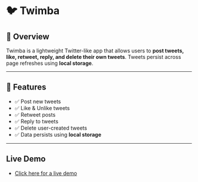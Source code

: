 # 🐦 Twimba

## 📌 Overview  
Twimba is a lightweight Twitter-like app that allows users to **post tweets, like, retweet, reply, and delete their own tweets**. Tweets persist across page refreshes using **local storage**.

---

## 🚀 Features  
- ✅ Post new tweets  
- ✅ Like & Unlike tweets  
- ✅ Retweet posts  
- ✅ Reply to tweets  
- ✅ Delete user-created tweets  
- ✅ Data persists using **local storage**  

---

## Live Demo
- [Click here for a live demo](https://curious-speculoos-7f4c7b.netlify.app/)
